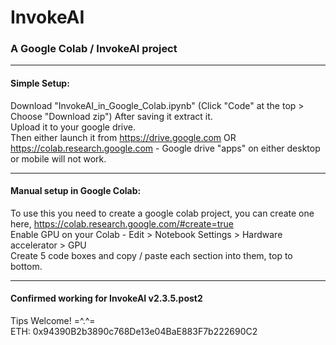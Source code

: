 # InvokeAI
### A Google Colab / InvokeAI project <br>
---
#### Simple Setup:
Download "InvokeAI_in_Google_Colab.ipynb" (Click "Code" at the top > Choose "Download zip") After saving it extract it.<br>
Upload it to your google drive.<br>
Then either launch it from https://drive.google.com OR https://colab.research.google.com - Google drive "apps" on either desktop or mobile will not work. 

---

#### Manual setup in Google Colab:
To use this you need to create a google colab project, you can create one here, https://colab.research.google.com/#create=true <br>
Enable GPU on your Colab - Edit > Notebook Settings > Hardware accelerator > GPU <br>
Create 5 code boxes and copy / paste each section into them, top to bottom.

---

#### Confirmed working for InvokeAI v2.3.5.post2 

Tips Welcome! =^.^= <br>
ETH: 0x94390B2b3890c768De13e04BaE883F7b222690C2
